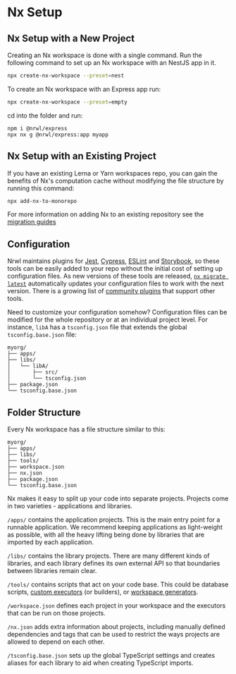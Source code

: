# Nx Setup

## Nx Setup with a New Project

Creating an Nx workspace is done with a single command. Run the following command to set up an Nx workspace with an NestJS app in it.

```bash
npx create-nx-workspace --preset=nest
```

To create an Nx workspace with an Express app run:

```bash
npx create-nx-workspace --preset=empty
```

cd into the folder and run:

```
npm i @nrwl/express
npx nx g @nrwl/express:app myapp
```

## Nx Setup with an Existing Project

If you have an existing Lerna or Yarn workspaces repo, you can gain the benefits of Nx's computation cache without modifying the file structure by running this command:

```bash
npx add-nx-to-monorepo
```

For more information on adding Nx to an existing repository see the [migration guides](/{{framework}}/migration/overview)

## Configuration

Nrwl maintains plugins for [Jest](/{{framework}}/jest/overview), [Cypress](/{{framework}}/cypress/overview), [ESLint](/{{framework}}/linter/eslint) and [Storybook](/{{framework}}/storybook/overview), so these tools can be easily added to your repo without the initial cost of setting up configuration files. As new versions of these tools are released, [`nx migrate latest`](/{{framework}}/core-concepts/updating-nx) automatically updates your configuration files to work with the next version. There is a growing list of [community plugins](/nx-community) that support other tools.

Need to customize your configuration somehow? Configuration files can be modified for the whole repository or at an individual project level. For instance, `libA` has a `tsconfig.json` file that extends the global `tsconfig.base.json` file:

```treeview
myorg/
├── apps/
├── libs/
│   └── libA/
│       ├── src/
│       └── tsconfig.json
├── package.json
└── tsconfig.base.json
```

## Folder Structure

Every Nx workspace has a file structure similar to this:

```treeview
myorg/
├── apps/
├── libs/
├── tools/
├── workspace.json
├── nx.json
├── package.json
└── tsconfig.base.json
```

Nx makes it easy to split up your code into separate projects. Projects come in two varieties - applications and libraries.

`/apps/` contains the application projects. This is the main entry point for a runnable application. We recommend keeping applications as light-weight as possible, with all the heavy lifting being done by libraries that are imported by each application.

`/libs/` contains the library projects. There are many different kinds of libraries, and each library defines its own external API so that boundaries between libraries remain clear.

`/tools/` contains scripts that act on your code base. This could be database scripts, [custom executors](/{{framework}}/executors/creating-custom-builders) (or builders), or [workspace generators](/{{framework}}/generators/workspace-generators).

`/workspace.json` defines each project in your workspace and the executors that can be run on those projects.

`/nx.json` adds extra information about projects, including manually defined dependencies and tags that can be used to restrict the ways projects are allowed to depend on each other.

`/tsconfig.base.json` sets up the global TypeScript settings and creates aliases for each library to aid when creating TypeScript imports.
